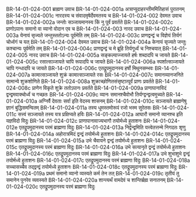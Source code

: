 BR-14-01-024-001	ब्राह्मण उवाच
BR-14-01-024-001a	अत्राप्युदाहरन्तीममितिहासं पुरातनम्
BR-14-01-024-001c	नारदस्य च संवादमृषेर्देवमतस्य च
BR-14-01-024-002	देवमत उवाच
BR-14-01-024-002a	जन्तोः सञ्जायमानस्य किं नु पूर्वं प्रवर्तते
BR-14-01-024-002c	प्राणोऽपानः समानो वा व्यानो वोदान एव च
BR-14-01-024-003	नारद उवाच
BR-14-01-024-003a	येनायं सृज्यते जन्तुस्ततोऽन्यः पूर्वमेति तम्
BR-14-01-024-003c	प्राणद्वन्द्वं च विज्ञेयं तिर्यगं चोर्ध्वगं च यत्
BR-14-01-024-004	देवमत उवाच
BR-14-01-024-004a	केनायं सृज्यते जन्तुः कश्चान्यः पूर्वमेति तम्
BR-14-01-024-004c	प्राणद्वन्द्वं च मे ब्रूहि तिर्यगूर्ध्वं च निश्चयात्
BR-14-01-024-005	नारद उवाच
BR-14-01-024-005a	सङ्कल्पाज्जायते हर्षः शब्दादपि च जायते
BR-14-01-024-005c	रसात्सञ्जायते चापि रूपादपि च जायते
BR-14-01-024-006a	स्पर्शात्सञ्जायते चापि गन्धादपि च जायते
BR-14-01-024-006c	एतद्रूपमुदानस्य हर्षो मिथुनसम्भवः
BR-14-01-024-007a	कामात्सञ्जायते शुक्रं कामात्सञ्जायते रसः
BR-14-01-024-007c	समानव्यानजनिते सामान्ये शुक्रशोणिते
BR-14-01-024-008a	शुक्राच्छोणितसंसृष्टात्पूर्वं प्राणः प्रवर्तते
BR-14-01-024-008c	प्राणेन विकृते शुक्रे ततोऽपानः प्रवर्तते
BR-14-01-024-009a	प्राणापानाविदं द्वन्द्वमवाक्चोर्ध्वं च गच्छतः
BR-14-01-024-009c	व्यानः समानश्चैवोभौ तिर्यग्द्वन्द्वत्वमुच्यते
BR-14-01-024-010a	अग्निर्वै देवताः सर्वा इति वेदस्य शासनम्
BR-14-01-024-010c	सञ्जायते ब्राह्मणेषु ज्ञानं बुद्धिसमन्वितम्
BR-14-01-024-011a	तस्य धूमस्तमोरूपं रजो भस्म सुरेतसः
BR-14-01-024-011c	सत्त्वं सञ्जायते तस्य यत्र प्रक्षिप्यते हविः
BR-14-01-024-012a	आघारौ समानो व्यानश्च इति यज्ञविदो विदुः
BR-14-01-024-012c	प्राणापानावाज्यभागौ तयोर्मध्ये हुताशनः
BR-14-01-024-012e	एतद्रूपमुदानस्य परमं ब्राह्मणा विदुः
BR-14-01-024-013a	निर्द्वन्द्वमिति यत्त्वेतत्तन्मे निगदतः शृणु
BR-14-01-024-014a	अहोरात्रमिदं द्वन्द्वं तयोर्मध्ये हुताशनः
BR-14-01-024-014c	एतद्रूपमुदानस्य परमं ब्राह्मणा विदुः
BR-14-01-024-015a	उभे चैवायने द्वन्द्वं तयोर्मध्ये हुताशनः
BR-14-01-024-015c	एतद्रूपमुदानस्य परमं ब्राह्मणा विदुः
BR-14-01-024-016a	उभे सत्यानृते द्वन्द्वं तयोर्मध्ये हुताशनः
BR-14-01-024-016c	एतद्रूपमुदानस्य परमं ब्राह्मणा विदुः
BR-14-01-024-017a	उभे शुभाशुभे द्वन्द्वं तयोर्मध्ये हुताशनः
BR-14-01-024-017c	एतद्रूपमुदानस्य परमं ब्राह्मणा विदुः
BR-14-01-024-018a	सच्चासच्चैव तद्द्वन्द्वं तयोर्मध्ये हुताशनः
BR-14-01-024-018c	एतद्रूपमुदानस्य परमं ब्राह्मणा विदुः
BR-14-01-024-019a	प्रथमं समानो व्यानो व्यस्यते कर्म तेन तत्
BR-14-01-024-019c	तृतीयं तु समानेन पुनरेव व्यवस्यते
BR-14-01-024-020a	शान्त्यर्थं वामदेवं च शान्तिर्ब्रह्म सनातनम्
BR-14-01-024-020c	एतद्रूपमुदानस्य परमं ब्राह्मणा विदुः
